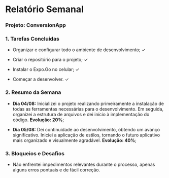 # Relatório Semanal 
### **Projeto:** ConversionApp

### **1. Tarefas Concluídas**
- Organizar e configurar todo o ambiente de desenvolvimento; ✓

- Criar o repositório para o projeto; ✓

- Instalar o Expo.Go no celular; ✓

- Começar a desenvolver. ✓

### **2. Resumo da Semana**
- **Dia 04/08:** Inicializei o projeto realizando primeiramente a instalação de todas as ferramentas necessárias para o desenvolvimento. Em seguida, organizei a estrutura de arquivos e dei início à implementação do código. 
**Evolução: 20%**;

- **Dia 05/08:** Dei continuidade ao desenvolvimento, obtendo um avanço significativo. Iniciei a aplicação de estilos, tornando o futuro aplicativo mais organizado e visualmente agradável.
**Evolução: 40%**;


### **3. Bloqueios e Desafios**
- Não enfrentei impedimentos relevantes durante o processo, apenas alguns erros pontuais e de fácil correção.
